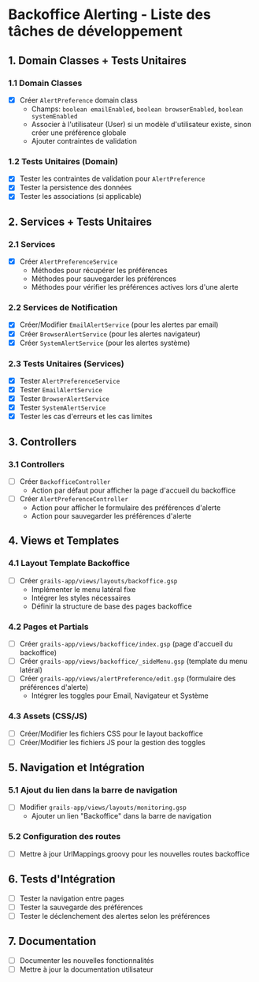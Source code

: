 # Backoffice Alerting - Liste des tâches de développement

## 1. Domain Classes + Tests Unitaires

### 1.1 Domain Classes
- [x] Créer `AlertPreference` domain class
  - Champs: `boolean emailEnabled`, `boolean browserEnabled`, `boolean systemEnabled`
  - Associer à l'utilisateur (User) si un modèle d'utilisateur existe, sinon créer une préférence globale
  - Ajouter contraintes de validation

### 1.2 Tests Unitaires (Domain)
- [x] Tester les contraintes de validation pour `AlertPreference`
- [x] Tester la persistence des données
- [x] Tester les associations (si applicable)

## 2. Services + Tests Unitaires

### 2.1 Services
- [x] Créer `AlertPreferenceService`
  - Méthodes pour récupérer les préférences
  - Méthodes pour sauvegarder les préférences
  - Méthodes pour vérifier les préférences actives lors d'une alerte

### 2.2 Services de Notification
- [x] Créer/Modifier `EmailAlertService` (pour les alertes par email)
- [x] Créer `BrowserAlertService` (pour les alertes navigateur)
- [x] Créer `SystemAlertService` (pour les alertes système)

### 2.3 Tests Unitaires (Services)
- [x] Tester `AlertPreferenceService`
- [x] Tester `EmailAlertService`
- [x] Tester `BrowserAlertService`
- [x] Tester `SystemAlertService`
- [x] Tester les cas d'erreurs et les cas limites

## 3. Controllers

### 3.1 Controllers
- [ ] Créer `BackofficeController`
  - Action par défaut pour afficher la page d'accueil du backoffice
- [ ] Créer `AlertPreferenceController`
  - Action pour afficher le formulaire des préférences d'alerte
  - Action pour sauvegarder les préférences d'alerte

## 4. Views et Templates

### 4.1 Layout Template Backoffice
- [ ] Créer `grails-app/views/layouts/backoffice.gsp`
  - Implémenter le menu latéral fixe
  - Intégrer les styles nécessaires
  - Définir la structure de base des pages backoffice

### 4.2 Pages et Partials
- [ ] Créer `grails-app/views/backoffice/index.gsp` (page d'accueil du backoffice)
- [ ] Créer `grails-app/views/backoffice/_sideMenu.gsp` (template du menu latéral)
- [ ] Créer `grails-app/views/alertPreference/edit.gsp` (formulaire des préférences d'alerte)
  - Intégrer les toggles pour Email, Navigateur et Système

### 4.3 Assets (CSS/JS)
- [ ] Créer/Modifier les fichiers CSS pour le layout backoffice
- [ ] Créer/Modifier les fichiers JS pour la gestion des toggles

## 5. Navigation et Intégration

### 5.1 Ajout du lien dans la barre de navigation
- [ ] Modifier `grails-app/views/layouts/monitoring.gsp`
  - Ajouter un lien "Backoffice" dans la barre de navigation

### 5.2 Configuration des routes
- [ ] Mettre à jour UrlMappings.groovy pour les nouvelles routes backoffice

## 6. Tests d'Intégration
- [ ] Tester la navigation entre pages
- [ ] Tester la sauvegarde des préférences
- [ ] Tester le déclenchement des alertes selon les préférences

## 7. Documentation
- [ ] Documenter les nouvelles fonctionnalités
- [ ] Mettre à jour la documentation utilisateur
